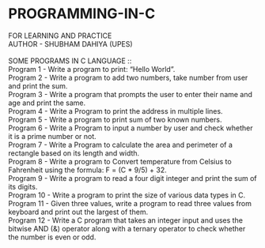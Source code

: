 # PROGRAMMING-IN-C
FOR LEARNING AND PRACTICE
<br>
AUTHOR - SHUBHAM DAHIYA (UPES)
<br>
<br>
SOME PROGRAMS IN C LANGUAGE ::
<br>
Program 1 - Write a program to print: “Hello World”.
<br>
Program 2 - Write a program to add two numbers, take number from user and print the sum.
<br>
Program 3 - Write a program that prompts the user to enter their name and age and print the same.
<br>
Program 4 - Write a Program to print the address in multiple lines.
<br>
Program 5 - Write a program to print sum of two known numbers.
<br>
Program 6 - Write a Program to input a number by user and check whether it is a prime number or not.
<br>
Program 7 - Write a Program to calculate the area and perimeter of a rectangle based on its length and width.
<br>
⁠Program 8 - Write a program to Convert temperature from Celsius to Fahrenheit using the formula: F = (C * 9/5) + 32.
<br>
Program 9 - Write a program to read a four digit integer and print the sum of its digits.
<br>
Program 10 - Write a program to print the size of various data types in C.
<br>
Program 11 - Given three values, write a program to read three values from keyboard and print out the largest of them.
<br>
Program 12 - Write a C program that takes an integer input and uses the bitwise AND (&) operator along with a ternary operator to check whether the number is even or odd.
